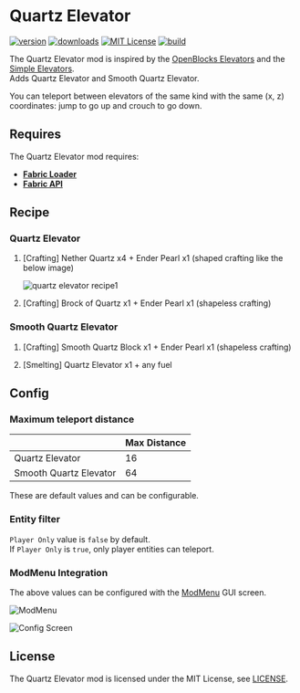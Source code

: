 # Quartz Elevator

[![version](http://cf.way2muchnoise.eu/versions/quartz-elevator.svg)](https://www.curseforge.com/minecraft/mc-mods/quartz-elevator)
[![downloads](http://cf.way2muchnoise.eu/short_quartz-elevator.svg)](https://www.curseforge.com/minecraft/mc-mods/quartz-elevator)
[![MIT License](https://img.shields.io/badge/license-MIT-blue.svg?style=flat)](./LICENSE)
[![build](https://github.com/Aton-Kish/quartz-elevator/workflows/build/badge.svg?branch=1.16.1)](https://github.com/Aton-Kish/quartz-elevator/actions?query=workflow:build+branch:1.16.1)

The Quartz Elevator mod is inspired by
the [OpenBlocks Elevators](https://www.curseforge.com/minecraft/mc-mods/openblocks-elevator)
and the [Simple Elevators](https://www.curseforge.com/minecraft/mc-mods/fabric-simple-elevators).  
Adds Quartz Elevator and Smooth Quartz Elevator.

You can teleport between elevators of the same kind with the same (x, z) coordinates: jump to go up and crouch to go down.

## Requires

The Quartz Elevator mod requires:

- [**Fabric Loader**](https://fabricmc.net/use/)
- [**Fabric API**](https://www.curseforge.com/minecraft/mc-mods/fabric-api)

## Recipe

### Quartz Elevator

1. [Crafting] Nether Quartz x4 + Ender Pearl x1 (shaped crafting like the below image)

   ![quartz elevator recipe1](https://user-images.githubusercontent.com/38515249/106385105-cce95f00-6411-11eb-94bc-a3062db8397d.png)

2. [Crafting] Brock of Quartz x1 + Ender Pearl x1 (shapeless crafting)

### Smooth Quartz Elevator

1. [Crafting] Smooth Quartz Block x1 + Ender Pearl x1 (shapeless crafting)

2. [Smelting] Quartz Elevator x1 + any fuel

## Config

### Maximum teleport distance

|                        | Max Distance |
| ---------------------- | ------------ |
| Quartz Elevator        | 16           |
| Smooth Quartz Elevator | 64           |

These are default values and can be configurable.

### Entity filter

`Player Only` value is `false` by default.  
If `Player Only` is `true`, only player entities can teleport.

### ModMenu Integration

The above values can be configured with the [ModMenu](https://www.curseforge.com/minecraft/mc-mods/modmenu) GUI screen.

![ModMenu](https://user-images.githubusercontent.com/38515249/106429887-6c5c2f80-64ae-11eb-843e-b18797c27417.png)

![Config Screen](https://user-images.githubusercontent.com/38515249/106429882-6b2b0280-64ae-11eb-9d11-e6e048b9fdaa.png)

## License

The Quartz Elevator mod is licensed under the MIT License, see [LICENSE](./LICENSE).
